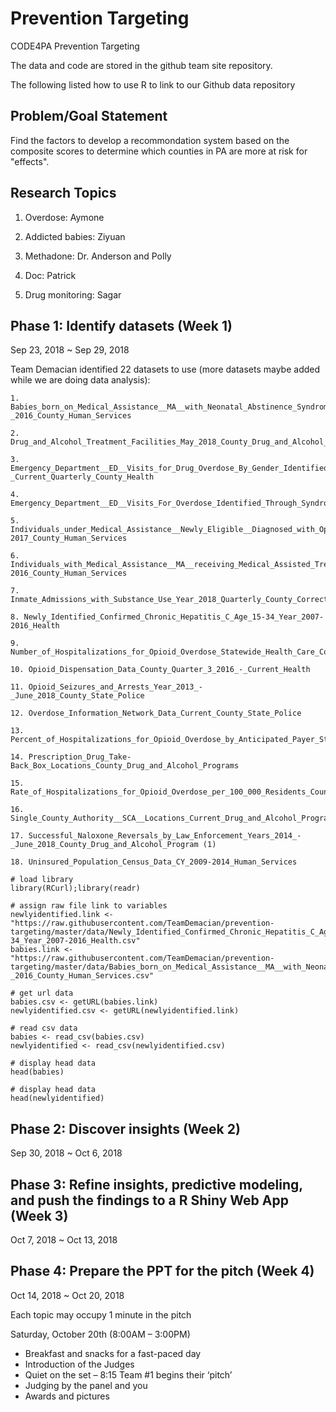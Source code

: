# Prevention Targeting
CODE4PA Prevention Targeting

The data and code are stored in the github team site repository.

The following listed how to use R to link to our Github data repository

## Problem/Goal Statement
Find the factors to develop a recommondation system based on the composite scores to determine which counties in PA are more at risk for "effects".

## Research Topics

1. Overdose: Aymone

2. Addicted babies: Ziyuan

3. Methadone: Dr. Anderson and Polly

4. Doc: Patrick

5. Drug monitoring: Sagar

## Phase 1: Identify datasets (Week 1)
Sep 23, 2018 ~ Sep 29, 2018

Team Demacian identified 22 datasets to use (more datasets maybe added while we are doing data analysis):

```{r}
1. Babies_born_on_Medical_Assistance__MA__with_Neonatal_Abstinence_Syndrome__NAS__CY_2015-_2016_County_Human_Services

2. Drug_and_Alcohol_Treatment_Facilities_May_2018_County_Drug_and_Alcohol_Programs

3. Emergency_Department__ED__Visits_for_Drug_Overdose_By_Gender_Identified_Through_Syndromic_Surveillance_SFY_Q3_2016_-_Current_Quarterly_County_Health

4. Emergency_Department__ED__Visits_For_Overdose_Identified_Through_Syndromic_Surveillance_CY_2017_Annual_County_Health

5. Individuals_under_Medical_Assistance__Newly_Eligible__Diagnosed_with_Opioid_Use_Disorder_CY_2015-2017_County_Human_Services

6. Individuals_with_Medical_Assistance__MA__receiving_Medical_Assisted_Treatment__MAT__CY_2015-2016_County_Human_Services

7. Inmate_Admissions_with_Substance_Use_Year_2018_Quarterly_County_Corrections

8. Newly_Identified_Confirmed_Chronic_Hepatitis_C_Age_15-34_Year_2007-2016_Health

9. Number_of_Hospitalizations_for_Opioid_Overdose_Statewide_Health_Care_Cost_Containment_Council__PHC4_

10. Opioid_Dispensation_Data_County_Quarter_3_2016_-_Current_Health

11. Opioid_Seizures_and_Arrests_Year_2013_-_June_2018_County_State_Police

12. Overdose_Information_Network_Data_Current_County_State_Police

13. Percent_of_Hospitalizations_for_Opioid_Overdose_by_Anticipated_Payer_Statewide_Health_Care_Cost_Containment_Council__PHC4_

14. Prescription_Drug_Take-Back_Box_Locations_County_Drug_and_Alcohol_Programs

15. Rate_of_Hospitalizations_for_Opioid_Overdose_per_100_000_Residents_County_Health_Care_Cost_Containment_Council__PHC4_

16. Single_County_Authority__SCA__Locations_Current_Drug_and_Alcohol_Programs

17. Successful_Naloxone_Reversals_by_Law_Enforcement_Years_2014_-_June_2018_County_Drug_and_Alcohol_Program (1)

18. Uninsured_Population_Census_Data_CY_2009-2014_Human_Services
```

```{r}
# load library
library(RCurl);library(readr)

# assign raw file link to variables
newlyidentified.link <- "https://raw.githubusercontent.com/TeamDemacian/prevention-targeting/master/data/Newly_Identified_Confirmed_Chronic_Hepatitis_C_Age_15-34_Year_2007-2016_Health.csv"
babies.link <- "https://raw.githubusercontent.com/TeamDemacian/prevention-targeting/master/data/Babies_born_on_Medical_Assistance__MA__with_Neonatal_Abstinence_Syndrome__NAS__CY_2015-_2016_County_Human_Services.csv"

# get url data
babies.csv <- getURL(babies.link)
newlyidentified.csv <- getURL(newlyidentified.link)

# read csv data
babies <- read_csv(babies.csv)
newlyidentified <- read_csv(newlyidentified.csv)

# display head data
head(babies)

# display head data
head(newlyidentified)
```

## Phase 2: Discover insights (Week 2)
Sep 30, 2018 ~ Oct 6, 2018

## Phase 3: Refine insights, predictive modeling, and push the findings to a R Shiny Web App (Week 3)
Oct 7, 2018 ~ Oct 13, 2018

## Phase 4: Prepare the PPT for the pitch (Week 4)
Oct 14, 2018 ~ Oct 20, 2018

Each topic may occupy 1 minute in the pitch

Saturday, October 20th (8:00AM – 3:00PM)
* Breakfast and snacks for a fast-paced day
* Introduction of the Judges
* Quiet on the set – 8:15 Team #1 begins their ‘pitch’
* Judging by the panel and you
* Awards and pictures
